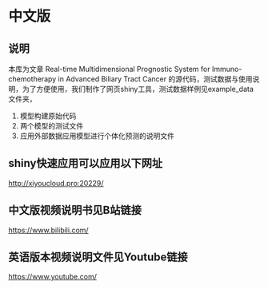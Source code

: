 # 中文版

## 说明

本库为文章 Real-time Multidimensional Prognostic System for Immuno-chemotherapy in Advanced Biliary Tract Cancer 的源代码，测试数据与使用说明，为了方便使用，我们制作了网页shiny工具，测试数据样例见example_data文件夹，

1. 模型构建原始代码
2. 两个模型的测试文件
3. 应用外部数据应用模型进行个体化预测的说明文件

## shiny快速应用可以应用以下网址

http://xiyoucloud.pro:20229/

## 中文版视频说明书见B站链接

https://www.bilibili.com/

## 英语版本视频说明文件见Youtube链接

https://www.youtube.com/
